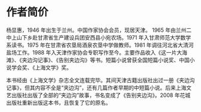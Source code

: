 # 作者简价

杨显惠，1946 年出生于兰州。中国作家协会会员，现居天津。
1965 年由兰州二中上山下乡赴甘肃省生产建设兵团安西县小宛农场。1971 年入甘肃师范大学数学系读书。1975 年在甘肃省农垦局酒泉农垦中学做教师。1981 年调往河北省大清河盐场工作。1988 年入天津作家协会专职写作至今。主要作品收入《这一片大海滩》、《夹边沟记事》、《告别夹边沟》等书。短篇小说曾获全国短篇小说奖、中国小说学会奖、《上海文学》奖。

本书经由《上海文学》杂志全文连载完毕。其间天津古籍出版社出过一册《夹边沟记事》，但其内容不全是“夹边沟”，还有几篇作者早期的中短篇小说。后来上海文艺出版社出版了全部的“夹边沟”故事，书名变成了《告别夹边沟》。2008 年花城出版社重新出版这本书，且恢复了它的原名。
